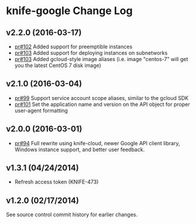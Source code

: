 # knife-google Change Log

## v2.2.0 (2016-03-17)

 * [pr#102](https://github.com/chef/knife-google/pull/102) Added support for preemptible instances
 * [pr#103](https://github.com/chef/knife-google/pull/103) Added support for deploying instances on subnetworks
 * [pr#103](https://github.com/chef/knife-google/pull/104) Added gcloud-style image aliases (i.e. image "centos-7" will get you the latest CentOS 7 disk image)

## v2.1.0 (2016-03-04)
 * [pr#99](https://github.com/chef/knife-google/pull/99) Support service account scope aliases, similar to the gcloud SDK
 * [pr#101](https://github.com/chef/knife-google/pull/101) Set the application name and version on the API object for proper user-agent formatting

## v2.0.0 (2016-03-01)
 * [pr#94](https://github.com/chef/knife-google/pull/94) Full rewrite using knife-cloud, newer Google API client library, Windows instance support, and better user feedback.

## v1.3.1 (04/24/2014)

* Refresh access token (KNIFE-473)

## v1.2.0 (02/17/2014)

See source control commit history for earlier changes.
